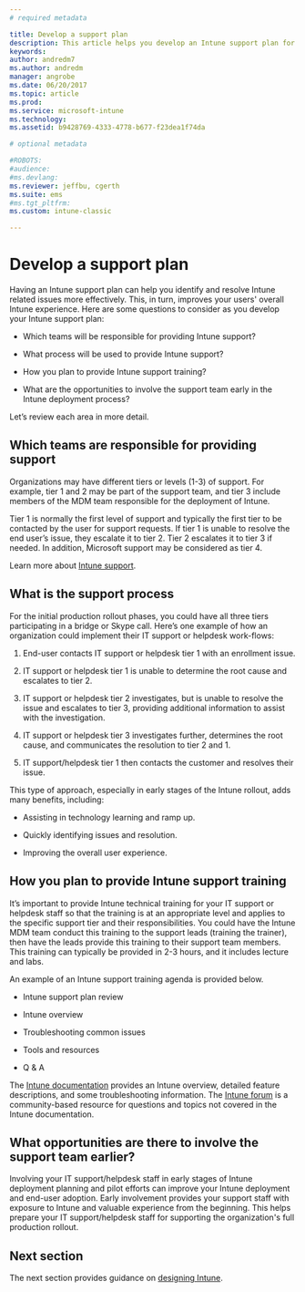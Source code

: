 ```yaml
---
# required metadata

title: Develop a support plan
description: This article helps you develop an Intune support plan for a Microsoft Intune deployment.
keywords:
author: andredm7
ms.author: andredm
manager: angrobe
ms.date: 06/20/2017
ms.topic: article
ms.prod:
ms.service: microsoft-intune
ms.technology:
ms.assetid: b9428769-4333-4778-b677-f23dea1f74da

# optional metadata

#ROBOTS:
#audience:
#ms.devlang:
ms.reviewer: jeffbu, cgerth
ms.suite: ems
#ms.tgt_pltfrm:
ms.custom: intune-classic

---
```


# Develop a support plan

Having an Intune support plan can help you identify and resolve Intune related issues more effectively. This, in turn, improves your users' overall Intune experience. Here are some questions to consider as you develop your Intune support plan:

-   Which teams will be responsible for providing Intune support?

-   What process will be used to provide Intune support?

-   How you plan to provide Intune support training?

-   What are the opportunities to involve the support team early in the Intune deployment process?

Let’s review each area in more detail.

## Which teams are responsible for providing support

Organizations may have different tiers or levels (1-3) of support. For example, tier 1 and 2 may be part of the support team, and tier 3 include members of the MDM team responsible for the deployment of Intune.

Tier 1 is normally the first level of support and typically the first tier to be contacted by the user for support requests. If tier 1 is unable to resolve the end user’s issue, they escalate it to tier 2. Tier 2 escalates it to tier 3 if needed. In addition, Microsoft support may be considered as tier 4.

Learn more about [Intune support](/intune/get-support).

## What is the support process

For the initial production rollout phases, you could have all three tiers participating in a bridge or Skype call. Here’s one example of how an organization could implement their IT support or helpdesk work-flows:

1.  End-user contacts IT support or helpdesk tier 1 with an enrollment issue.

2.  IT support or helpdesk tier 1 is unable to determine the root cause and escalates to tier 2.

3.  IT support or helpdesk tier 2 investigates, but is unable to resolve the issue and escalates to tier 3, providing additional information to assist with the investigation.

4.  IT support or helpdesk tier 3 investigates further, determines the root cause, and communicates the resolution to tier 2 and 1.

5.  IT support/helpdesk tier 1 then contacts the customer and resolves their issue.

This type of approach, especially in early stages of the Intune rollout, adds many benefits, including:

-   Assisting in technology learning and ramp up.

-   Quickly identifying issues and resolution.

-   Improving the overall user experience.

## How you plan to provide Intune support training

It’s important to provide Intune technical training for your IT support or helpdesk staff so that the training is at an appropriate level and applies to the specific support tier and their responsibilities. You could have the Intune MDM team conduct this training to the support leads (training the trainer), then have the leads provide this training to their support team members. This training can typically be provided in 2-3 hours, and it includes lecture and labs.

An example of an Intune support training agenda is provided below.

-   Intune support plan review

-   Intune overview

-   Troubleshooting common issues

-   Tools and resources

-   Q & A

The [Intune documentation](https://docs.microsoft.com/intune/) provides an Intune overview,  detailed feature descriptions, and some troubleshooting information. The [Intune forum](https://social.technet.microsoft.com/Forums/en-US/home) is a community-based resource for questions and topics not covered in the Intune documentation.

## What opportunities are there to involve the support team earlier?

Involving your IT support/helpdesk staff in early stages of Intune deployment planning and pilot efforts can improve your Intune deployment and end-user adoption. Early involvement provides your support staff with exposure to Intune and valuable experience from the beginning. This helps prepare your IT support/helpdesk staff for supporting the organization's full production rollout.

## Next section

The next section provides guidance on [designing Intune](planning-guide-design.md).
